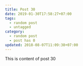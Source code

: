 ```yaml
---
title: Post 30
date: 2019-01-30T17:58:27+07:00
tags:
  - random post
  - untagged
category:
  - random post
  - post has 0
updated: 2018-08-07T11:09:38+07:00
---
```

This is content of post 30